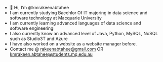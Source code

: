 - 👋 Hi, I’m @kmrakeenabtahee
- I am currently studying Bacehlor Of IT majoring in data science and software technology at Macquarie University
- I am currently learning advanced languages of data science and software engineering
- I also currently know an advanced level of Java, Python, MySQL, NoSQL such as Studio3T and Azure 
- I have also worked on a website as a website manager before.
- Contact me @ rakeenabtahee@gmail.com OR kmrakeen.abtahee@students.mq.edu.au

<!---
kmrakeenabtahee/kmrakeenabtahee is a ✨ special ✨ repository because its `README.md` (this file) appears on your GitHub profile.
You can click the Preview link to take a look at your changes.
--->
